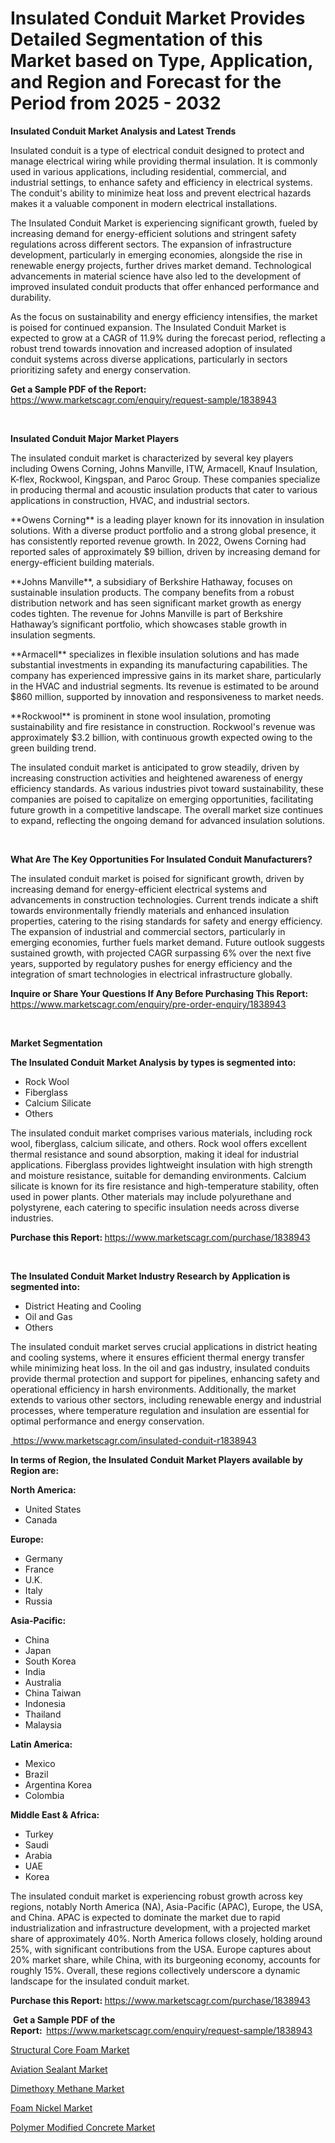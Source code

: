 <p><h1>Insulated Conduit Market Provides Detailed Segmentation of this Market based on Type, Application, and Region and Forecast for the Period from 2025 - 2032</h1></p><p><strong>Insulated Conduit Market Analysis and Latest Trends</strong></p>
<p><p>Insulated conduit is a type of electrical conduit designed to protect and manage electrical wiring while providing thermal insulation. It is commonly used in various applications, including residential, commercial, and industrial settings, to enhance safety and efficiency in electrical systems. The conduit's ability to minimize heat loss and prevent electrical hazards makes it a valuable component in modern electrical installations.</p><p>The Insulated Conduit Market is experiencing significant growth, fueled by increasing demand for energy-efficient solutions and stringent safety regulations across different sectors. The expansion of infrastructure development, particularly in emerging economies, alongside the rise in renewable energy projects, further drives market demand. Technological advancements in material science have also led to the development of improved insulated conduit products that offer enhanced performance and durability.</p><p>As the focus on sustainability and energy efficiency intensifies, the market is poised for continued expansion. The Insulated Conduit Market is expected to grow at a CAGR of 11.9% during the forecast period, reflecting a robust trend towards innovation and increased adoption of insulated conduit systems across diverse applications, particularly in sectors prioritizing safety and energy conservation.</p></p>
<p><strong>Get a Sample PDF of the Report:&nbsp;</strong> <a href="https://www.marketscagr.com/enquiry/request-sample/1838943?utm_campaign=2194&utm_medium=2&utm_source=Github&utm_content=ia&utm_term=01042025&utm_id=insulated-conduit">https://www.marketscagr.com/enquiry/request-sample/1838943</a></p>
<p>&nbsp;</p>
<p><strong>Insulated Conduit Major Market Players</strong></p>
<p><p>The insulated conduit market is characterized by several key players including Owens Corning, Johns Manville, ITW, Armacell, Knauf Insulation, K-flex, Rockwool, Kingspan, and Paroc Group. These companies specialize in producing thermal and acoustic insulation products that cater to various applications in construction, HVAC, and industrial sectors.</p><p>**Owens Corning** is a leading player known for its innovation in insulation solutions. With a diverse product portfolio and a strong global presence, it has consistently reported revenue growth. In 2022, Owens Corning had reported sales of approximately $9 billion, driven by increasing demand for energy-efficient building materials.</p><p>**Johns Manville**, a subsidiary of Berkshire Hathaway, focuses on sustainable insulation products. The company benefits from a robust distribution network and has seen significant market growth as energy codes tighten. The revenue for Johns Manville is part of Berkshire Hathaway’s significant portfolio, which showcases stable growth in insulation segments.</p><p>**Armacell** specializes in flexible insulation solutions and has made substantial investments in expanding its manufacturing capabilities. The company has experienced impressive gains in its market share, particularly in the HVAC and industrial segments. Its revenue is estimated to be around $860 million, supported by innovation and responsiveness to market needs.</p><p>**Rockwool** is prominent in stone wool insulation, promoting sustainability and fire resistance in construction. Rockwool's revenue was approximately $3.2 billion, with continuous growth expected owing to the green building trend.</p><p>The insulated conduit market is anticipated to grow steadily, driven by increasing construction activities and heightened awareness of energy efficiency standards. As various industries pivot toward sustainability, these companies are poised to capitalize on emerging opportunities, facilitating future growth in a competitive landscape. The overall market size continues to expand, reflecting the ongoing demand for advanced insulation solutions.</p></p>
<p>&nbsp;</p>
<p><strong>What Are The Key Opportunities For Insulated Conduit Manufacturers?</strong></p>
<p><p>The insulated conduit market is poised for significant growth, driven by increasing demand for energy-efficient electrical systems and advancements in construction technologies. Current trends indicate a shift towards environmentally friendly materials and enhanced insulation properties, catering to the rising standards for safety and energy efficiency. The expansion of industrial and commercial sectors, particularly in emerging economies, further fuels market demand. Future outlook suggests sustained growth, with projected CAGR surpassing 6% over the next five years, supported by regulatory pushes for energy efficiency and the integration of smart technologies in electrical infrastructure globally.</p></p>
<p><strong>Inquire or Share Your Questions If Any Before Purchasing This Report:</strong> <a href="https://www.marketscagr.com/enquiry/pre-order-enquiry/1838943?utm_campaign=2194&utm_medium=2&utm_source=Github&utm_content=ia&utm_term=01042025&utm_id=insulated-conduit">https://www.marketscagr.com/enquiry/pre-order-enquiry/1838943</a></p>
<p>&nbsp;</p>
<p><strong>Market Segmentation</strong></p>
<p><strong>The Insulated Conduit Market Analysis by types is segmented into:</strong></p>
<p><ul><li>Rock Wool</li><li>Fiberglass</li><li>Calcium Silicate</li><li>Others</li></ul></p>
<p><p>The insulated conduit market comprises various materials, including rock wool, fiberglass, calcium silicate, and others. Rock wool offers excellent thermal resistance and sound absorption, making it ideal for industrial applications. Fiberglass provides lightweight insulation with high strength and moisture resistance, suitable for demanding environments. Calcium silicate is known for its fire resistance and high-temperature stability, often used in power plants. Other materials may include polyurethane and polystyrene, each catering to specific insulation needs across diverse industries.</p></p>
<p><strong>Purchase this Report:&nbsp;</strong><a href="https://www.marketscagr.com/purchase/1838943?utm_campaign=2194&utm_medium=2&utm_source=Github&utm_content=ia&utm_term=01042025&utm_id=insulated-conduit">https://www.marketscagr.com/purchase/1838943</a></p>
<p>&nbsp;</p>
<p><strong>The Insulated Conduit Market Industry Research by Application is segmented into:</strong></p>
<p><ul><li>District Heating and Cooling</li><li>Oil and Gas</li><li>Others</li></ul></p>
<p><p>The insulated conduit market serves crucial applications in district heating and cooling systems, where it ensures efficient thermal energy transfer while minimizing heat loss. In the oil and gas industry, insulated conduits provide thermal protection and support for pipelines, enhancing safety and operational efficiency in harsh environments. Additionally, the market extends to various other sectors, including renewable energy and industrial processes, where temperature regulation and insulation are essential for optimal performance and energy conservation.</p></p>
<p><a href="https://www.marketscagr.com/insulated-conduit-r1838943?utm_campaign=2194&utm_medium=2&utm_source=Github&utm_content=ia&utm_term=01042025&utm_id=insulated-conduit">&nbsp;https://www.marketscagr.com/insulated-conduit-r1838943</a></p>
<p><strong>In terms of Region, the Insulated Conduit Market Players available by Region are:</strong></p>
<p>
    <p> <strong> North America: </strong>
        <ul>
            <li>United States</li>
            <li>Canada</li>
        </ul>
        </p> 
    <p> <strong> Europe: </strong>
        <ul>
            <li>Germany</li>
            <li>France</li>
            <li>U.K.</li>
            <li>Italy</li>
            <li>Russia</li>
        </ul>
        </p> 
    <p> <strong> Asia-Pacific: </strong>
        <ul>
            <li>China</li>
            <li>Japan</li>
            <li>South Korea</li>
            <li>India</li>
            <li>Australia</li>
            <li>China Taiwan</li>
            <li>Indonesia</li>
            <li>Thailand</li>
            <li>Malaysia</li>
        </ul>
        </p> 
    <p> <strong> Latin America: </strong>
        <ul>
            <li>Mexico</li>
            <li>Brazil</li>
            <li>Argentina Korea</li>
            <li>Colombia</li>
        </ul>
        </p> 
    <p> <strong> Middle East & Africa: </strong>
        <ul>
            <li>Turkey</li>
            <li>Saudi</li>
            <li>Arabia</li>
            <li>UAE</li>
            <li>Korea</li>
        </ul>
    </p>
    </p>
<p><p>The insulated conduit market is experiencing robust growth across key regions, notably North America (NA), Asia-Pacific (APAC), Europe, the USA, and China. APAC is expected to dominate the market due to rapid industrialization and infrastructure development, with a projected market share of approximately 40%. North America follows closely, holding around 25%, with significant contributions from the USA. Europe captures about 20% market share, while China, with its burgeoning economy, accounts for roughly 15%. Overall, these regions collectively underscore a dynamic landscape for the insulated conduit market.</p></p>
<p><strong>Purchase this Report: </strong><a href="https://www.marketscagr.com/purchase/1838943?utm_campaign=2194&utm_medium=2&utm_source=Github&utm_content=ia&utm_term=01042025&utm_id=insulated-conduit">https://www.marketscagr.com/purchase/1838943</a></p>
<p>&nbsp;<strong>Get a Sample PDF of the Report:&nbsp;&nbsp;</strong><a href="https://www.marketscagr.com/enquiry/request-sample/1838943?utm_campaign=2194&utm_medium=2&utm_source=Github&utm_content=ia&utm_term=01042025&utm_id=insulated-conduit">https://www.marketscagr.com/enquiry/request-sample/1838943</a></p>
<p><strong></strong></p>
<p><p><a href="https://github.com/gukenneth26571/Market-Research-Report-List-1/blob/main/structural-core-foam-market.md?utm_campaign=2194&utm_medium=2&utm_source=Github&utm_content=ia&utm_term=01042025&utm_id=insulated-conduit">Structural Core Foam Market</a></p><p><a href="https://github.com/diosohusch6x/Market-Research-Report-List-1/blob/main/aviation-sealant-market.md?utm_campaign=2194&utm_medium=2&utm_source=Github&utm_content=ia&utm_term=01042025&utm_id=insulated-conduit">Aviation Sealant Market</a></p><p><a href="https://github.com/beberjuban9a/Market-Research-Report-List-1/blob/main/dimethoxy-methane-market.md?utm_campaign=2194&utm_medium=2&utm_source=Github&utm_content=ia&utm_term=01042025&utm_id=insulated-conduit">Dimethoxy Methane Market</a></p><p><a href="https://github.com/camacrokesw2/Market-Research-Report-List-1/blob/main/foam-nickel-market.md?utm_campaign=2194&utm_medium=2&utm_source=Github&utm_content=ia&utm_term=01042025&utm_id=insulated-conduit">Foam Nickel Market</a></p><p><a href="https://github.com/ChiragRp1/Market-Research-Report-List-7/blob/main/polymer-modified-concrete-market.md?utm_campaign=2194&utm_medium=2&utm_source=Github&utm_content=ia&utm_term=01042025&utm_id=insulated-conduit">Polymer Modified Concrete Market</a></p></p>